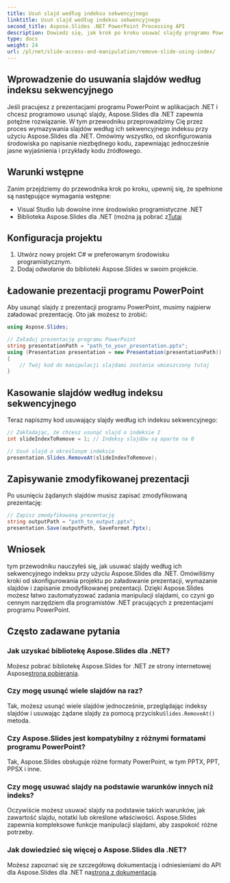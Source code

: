 ```yaml
---
title: Usuń slajd według indeksu sekwencyjnego
linktitle: Usuń slajd według indeksu sekwencyjnego
second_title: Aspose.Slides .NET PowerPoint Processing API
description: Dowiedz się, jak krok po kroku usuwać slajdy programu PowerPoint za pomocą Aspose.Slides dla .NET. Nasz przewodnik zawiera jasne instrukcje i pełny kod źródłowy, które pomogą Ci programowo usunąć slajdy według ich sekwencyjnego indeksu.
type: docs
weight: 24
url: /pl/net/slide-access-and-manipulation/remove-slide-using-index/
---
```


## Wprowadzenie do usuwania slajdów według indeksu sekwencyjnego

Jeśli pracujesz z prezentacjami programu PowerPoint w aplikacjach .NET i chcesz programowo usunąć slajdy, Aspose.Slides dla .NET zapewnia potężne rozwiązanie. W tym przewodniku przeprowadzimy Cię przez proces wymazywania slajdów według ich sekwencyjnego indeksu przy użyciu Aspose.Slides dla .NET. Omówimy wszystko, od skonfigurowania środowiska po napisanie niezbędnego kodu, zapewniając jednocześnie jasne wyjaśnienia i przykłady kodu źródłowego.

## Warunki wstępne

Zanim przejdziemy do przewodnika krok po kroku, upewnij się, że spełnione są następujące wymagania wstępne:

- Visual Studio lub dowolne inne środowisko programistyczne .NET
-  Biblioteka Aspose.Slides dla .NET (można ją pobrać z[Tutaj](https://releases.aspose.com/slides/net/)

## Konfiguracja projektu

1. Utwórz nowy projekt C# w preferowanym środowisku programistycznym.
2. Dodaj odwołanie do biblioteki Aspose.Slides w swoim projekcie.

## Ładowanie prezentacji programu PowerPoint

Aby usunąć slajdy z prezentacji programu PowerPoint, musimy najpierw załadować prezentację. Oto jak możesz to zrobić:

```csharp
using Aspose.Slides;

// Załaduj prezentację programu PowerPoint
string presentationPath = "path_to_your_presentation.pptx";
using (Presentation presentation = new Presentation(presentationPath))
{
    // Twój kod do manipulacji slajdami zostanie umieszczony tutaj
}
```

## Kasowanie slajdów według indeksu sekwencyjnego

Teraz napiszmy kod usuwający slajdy według ich indeksu sekwencyjnego:

```csharp
// Zakładając, że chcesz usunąć slajd o indeksie 2
int slideIndexToRemove = 1; // Indeksy slajdów są oparte na 0

// Usuń slajd o określonym indeksie
presentation.Slides.RemoveAt(slideIndexToRemove);
```

## Zapisywanie zmodyfikowanej prezentacji

Po usunięciu żądanych slajdów musisz zapisać zmodyfikowaną prezentację:

```csharp
// Zapisz zmodyfikowaną prezentację
string outputPath = "path_to_output.pptx";
presentation.Save(outputPath, SaveFormat.Pptx);
```

## Wniosek

tym przewodniku nauczyłeś się, jak usuwać slajdy według ich sekwencyjnego indeksu przy użyciu Aspose.Slides dla .NET. Omówiliśmy kroki od skonfigurowania projektu po załadowanie prezentacji, wymazanie slajdów i zapisanie zmodyfikowanej prezentacji. Dzięki Aspose.Slides możesz łatwo zautomatyzować zadania manipulacji slajdami, co czyni go cennym narzędziem dla programistów .NET pracujących z prezentacjami programu PowerPoint.

## Często zadawane pytania

### Jak uzyskać bibliotekę Aspose.Slides dla .NET?

 Możesz pobrać bibliotekę Aspose.Slides for .NET ze strony internetowej Aspose[strona pobierania](https://releases.aspose.com/slides/net/).

### Czy mogę usunąć wiele slajdów na raz?

 Tak, możesz usunąć wiele slajdów jednocześnie, przeglądając indeksy slajdów i usuwając żądane slajdy za pomocą przycisku`Slides.RemoveAt()` metoda.

### Czy Aspose.Slides jest kompatybilny z różnymi formatami programu PowerPoint?

Tak, Aspose.Slides obsługuje różne formaty PowerPoint, w tym PPTX, PPT, PPSX i inne.

### Czy mogę usuwać slajdy na podstawie warunków innych niż indeks?

Oczywiście możesz usuwać slajdy na podstawie takich warunków, jak zawartość slajdu, notatki lub określone właściwości. Aspose.Slides zapewnia kompleksowe funkcje manipulacji slajdami, aby zaspokoić różne potrzeby.

### Jak dowiedzieć się więcej o Aspose.Slides dla .NET?

 Możesz zapoznać się ze szczegółową dokumentacją i odniesieniami do API dla Aspose.Slides dla .NET na[strona z dokumentacją](https://reference.aspose.com/slides/net/).